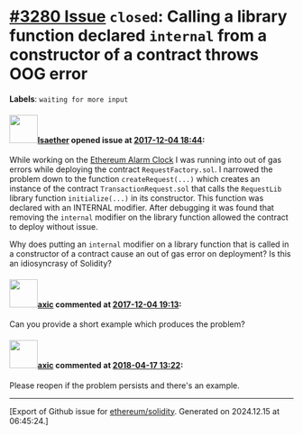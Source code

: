 # [\#3280 Issue](https://github.com/ethereum/solidity/issues/3280) `closed`: Calling a library function declared `internal` from a constructor of a contract throws OOG error
**Labels**: `waiting for more input`


#### <img src="https://avatars.githubusercontent.com/u/25539605?u=0d19d4d3518f1f383f6e39e8f6e46b64a547603d&v=4" width="50">[lsaether](https://github.com/lsaether) opened issue at [2017-12-04 18:44](https://github.com/ethereum/solidity/issues/3280):

While working on the [Ethereum Alarm Clock](https://github.com/chronologic/ethereum-alarm-clock) I was running into out of gas errors while deploying the contract `RequestFactory.sol`. I narrowed the problem down to the function `createRequest(...)` which creates an instance of the contract `TransactionRequest.sol` that calls the `RequestLib` library function `initialize(...)` in its constructor. This function was declared with an INTERNAL modifier. After debugging it was found that removing the `internal` modifier on the library function allowed the contract to deploy without issue.

Why does putting an `internal` modifier on a library function that is called in a constructor of a contract cause an out of gas error on deployment? Is this an idiosyncrasy of Solidity?

#### <img src="https://avatars.githubusercontent.com/u/20340?v=4" width="50">[axic](https://github.com/axic) commented at [2017-12-04 19:13](https://github.com/ethereum/solidity/issues/3280#issuecomment-349073155):

Can you provide a short example which produces the problem?

#### <img src="https://avatars.githubusercontent.com/u/20340?v=4" width="50">[axic](https://github.com/axic) commented at [2018-04-17 13:22](https://github.com/ethereum/solidity/issues/3280#issuecomment-381990175):

Please reopen if the problem persists and there's an example.


-------------------------------------------------------------------------------



[Export of Github issue for [ethereum/solidity](https://github.com/ethereum/solidity). Generated on 2024.12.15 at 06:45:24.]
